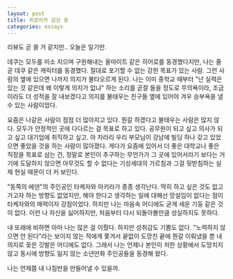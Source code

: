 ```yaml
---
layout: post
title: 히로아카 감상 중
categories: essays
---
```


리뷰도 곧 쓸 거 같지만.. 오늘은 일기만.

데쿠는 모두를 미소 지으며 구원해내는 올마이트 같은 히어로를 동경했다지만, 나는 줄곧 데쿠 같은 캐릭터를 동경했다. 절대로 포기할 수 없는 강한 목표가 있는 사람. 그런 사람의 옆에 있으면 나까지 의지가 불타오르게 된다. 나는 이미 중학교 때부터 "넌 실력은 있는 것 같은데 왜 이렇게 의지가 없냐" 하는 소리를 곧잘 들을 정도로 무의욕이라, 조금이라도 더 성적을 잘 내보겠다고 의지를 불태우는 친구들 옆에 있어야 겨우 승부욕을 낼 수 있는 사람이었다.

요즘은 나같은 사람이 점점 더 많아지고 있다. 뭔갈 하겠다고 불태우는 사람은 많지 않다. 모두가 안정적인 곳에 다다르는 걸 목표로 하고 있다. 공무원이 되고 싶고 의사가 되고 싶고 대기업에 취직하고 싶고. 아 차라리 우리 부모님이 강남에 빌딩 하나 갖고 있었으면 좋았을 것을 하는 사람이 많아졌다. 게다가 요즘에 있어서 더 좋은 대학교나 좋은 직장을 목표로 삼는 건, 정말로 본인이 추구하는 무언가가 그 곳에 있어서라기 보다는 거기에 도달하지 않으면 아무것도 할 수 없다는 기성세대의 가르침과 그걸 뒷받침하는 실제 현실 때문이 더 커 보인다. 

"동쪽의 에덴"의 주인공인 타케자와 아키라가 종종 생각난다. 딱히 하고 싶은 것도 없고 가고자 하는 방향도 없었지만, 해야 한다고 생각하는 일에 대해선 망설임이 없다는 점이 타케자와의 매력이자 강점이었다. 하지만 나는 마음속 어디에도 굳게 세운 기둥 같은 것이 없다. 이런 나 자신을 싫어하지만, 처음부터 다시 되돌아볼만큼 성실하지도 못하다. 

내 또래에 비하면 아마 나는 많은 걸 이뤘다. 하지만 성취감도 기쁨도 없다. "노력하지 않으면 안 된다"라는 보이지 않는 적에게 쫓겨서 끝없이 도망친 끝에 뭔갈 이뤄냈을 뿐 내 의지로 꽂은 깃발은 어디에도 없다. 그래서 나는 언제나 본인이 처한 상황에서 도망치지 않고 동시에 방향도 잃지 않는 소년만화 주인공들을 동경해 왔다. 

나는 언제쯤 내 나침반을 만들어낼 수 있을까.
